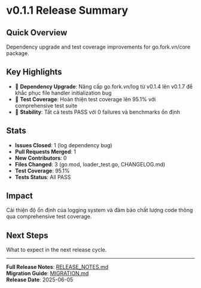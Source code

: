 # v0.1.1 Release Summary

## Quick Overview
Dependency upgrade and test coverage improvements for go.fork.vn/core package.

## Key Highlights
- 🔧 **Dependency Upgrade**: Nâng cấp go.fork.vn/log từ v0.1.4 lên v0.1.7 để khắc phục file handler initialization bug
- 🧪 **Test Coverage**: Hoàn thiện test coverage lên 95.1% với comprehensive test suite
- 🚀 **Stability**: Tất cả tests PASS với 0 failures và benchmarks ổn định

## Stats
- **Issues Closed**: 1 (log dependency bug)
- **Pull Requests Merged**: 1
- **New Contributors**: 0
- **Files Changed**: 3 (go.mod, loader_test.go, CHANGELOG.md)
- **Test Coverage**: 95.1%
- **Tests Status**: All PASS

## Impact
Cải thiện độ ổn định của logging system và đảm bảo chất lượng code thông qua comprehensive test coverage.

## Next Steps
What to expect in the next release cycle.

---
**Full Release Notes**: [RELEASE_NOTES.md](./RELEASE_NOTES.md)  
**Migration Guide**: [MIGRATION.md](./MIGRATION.md)  
**Release Date**: 2025-06-05
